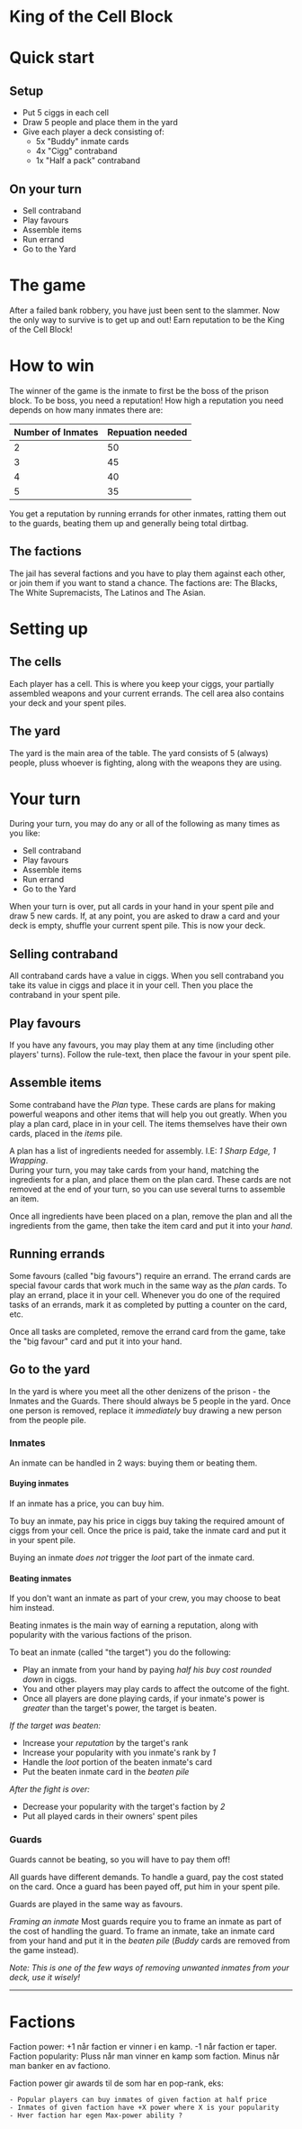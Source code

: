 # King of the Cell Block

# Quick start

## Setup
- Put 5 ciggs in each cell
- Draw 5 people and place them in the yard
- Give each player a deck consisting of:
  - 5x "Buddy" inmate cards
  - 4x "Cigg" contraband
  - 1x "Half a pack" contraband
  
## On your turn
 
- Sell contraband
- Play favours
- Assemble items
- Run errand
- Go to the Yard

# The game
After a failed bank robbery, you have just been sent to the slammer. Now the only way to survive is to get up and out! Earn reputation to be the King of the Cell Block!
 
# How to win
The winner of the game is the inmate to first be the boss of the prison block.
To be boss, you need a reputation! How high a reputation you need depends on how many inmates there are:

| Number of Inmates  | Repuation needed | 
| ------------------ | ---------------- |
| 2 | 50 | 
| 3 | 45 | 
| 4 | 40 | 
| 5 | 35 | 

You get a reputation by running errands for other inmates, ratting them out to the guards, beating them up and generally being total dirtbag.   

## The factions
The jail has several factions and you have to play them against each other, or join them if you want to stand a chance.
The factions are: The Blacks, The White Supremacists, The Latinos and The Asian. 


# Setting up

## The cells
Each player has a cell. This is where you keep your ciggs, your partially assembled weapons and your current errands. 
The cell area also contains your deck and your spent piles.

## The yard
The yard is the main area of the table. The yard consists of 5 (always) people, pluss whoever is fighting, along with the weapons they are using. 

# Your turn
During your turn, you may do any or all of the following as many times as you like:
- Sell contraband
- Play favours
- Assemble items
- Run errand
- Go to the Yard
 
When your turn is over, put all cards in your hand in your spent pile and draw 5 new cards. 
If, at any point, you are asked to draw a card and your deck is empty, shuffle your current spent pile. This is now your deck. 

## Selling contraband
All contraband cards have a value in ciggs.
When you sell contraband you take its value in ciggs and place it in your cell. Then you place the contraband in your spent pile.

## Play favours
If you have any favours, you may play them at any time (including other players' turns). 
Follow the rule-text, then place the favour in your spent pile. 


## Assemble items
Some contraband have the _Plan_ type. These cards are plans for making powerful weapons and other items that will help you out greatly.
When you play a plan card, place in in your cell. The items themselves have their own cards, placed in the _items_ pile. 

A plan has a list of ingredients needed for assembly. I.E: _1 Sharp Edge, 1 Wrapping_.  
During your turn, you may take cards from your hand, matching the ingredients for a plan, and place them on the plan card. 
These cards are not removed at the end of your turn, so you can use several turns to assemble an item. 

Once all ingredients have been placed on a plan, remove the plan and all the ingredients from the game, then take the item card and put it into your _hand_.

## Running errands
Some favours (called "big favours") require an errand. The errand cards are special favour cards that work much in the 
same way as the _plan_ cards. To play an errand, place it in your cell. Whenever you do one of the required tasks of an errands, 
mark it as completed by putting a counter on the card, etc. 

Once all tasks are completed, remove the errand card from the game, take the "big favour" card and put it into your hand.

## Go to the yard
In the yard is where you meet all the other denizens of the prison - the Inmates and the Guards. 
There should always be 5 people in the yard. Once one person is removed, replace it _immediately_ buy drawing a new person from the people pile.
 
### Inmates
An inmate can be handled in 2 ways: buying them or beating them. 

#### Buying inmates
If an inmate has a price, you can buy him. 

To buy an inmate, pay his price in ciggs buy taking the required amount of ciggs from your cell. 
Once the price is paid, take the inmate card and put it in your spent pile.

Buying an inmate _does not_ trigger the _loot_ part of the inmate card.

#### Beating inmates
If you don't want an inmate as part of your crew, you may choose to beat him instead.

Beating inmates is the main way of earning a reputation, along with popularity with the various factions of the prison.
 
To beat an inmate (called "the target") you do the following:
- Play an inmate from your hand by paying _half his buy cost rounded down_ in ciggs.
- You and other players may play cards to affect the outcome of the fight.
- Once all players are done playing cards, if your inmate's power is _greater_ than the target's power, the target is beaten. 
  
*If the target was beaten:*

  - Increase your _reputation_ by the target's rank
  - Increase your popularity with you inmate's rank by *1*
  - Handle the _loot_ portion of the beaten inmate's card
  - Put the beaten inmate card in the _beaten pile_

*After the fight is over:*
  
- Decrease your popularity with the target's faction by *2*
- Put all played cards in their owners' spent piles

### Guards 
Guards cannot be beating, so you will have to pay them off!

All guards have different demands. To handle a guard, pay the cost stated on the card.
Once a guard has been payed off, put him in your spent pile.

Guards are played in the same way as favours.

*Framing an inmate*
Most guards require you to frame an inmate as part of the cost of handling the guard. 
To frame an inmate, take an inmate card from your hand and put it in the _beaten pile_ (_Buddy_ cards are removed from the game instead).

*Note:* _This is one of the few ways of removing unwanted inmates from your deck, use it wisely!_


----

# Factions
Faction power: +1 når faction er vinner i en kamp. -1 når faction er taper.
Faction popularity: Pluss når man vinner en kamp som faction. Minus når man banker en av factiono.

Faction power gir awards til de som har en pop-rank, eks:

    - Popular players can buy inmates of given faction at half price
    - Inmates of given faction have +X power where X is your popularity
    - Hver faction har egen Max-power ability ?
     
 


